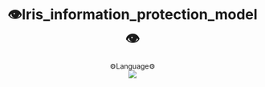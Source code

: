 # <div align="center">👁️Iris_information_protection_model 👁️</div>

<div align="center">
    <div style="display: inline-block; text-align: center;">
        <div>⚙️Language⚙️</div>
        <img src="https://img.shields.io/badge/python-3776AB?style=flat&logo=python&logoColor=white" />
    </div>
</div>

